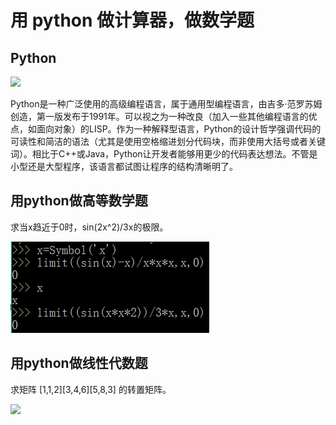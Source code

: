 # 用 python 做计算器，做数学题

## Python

![](https://upload.wikimedia.org/wikipedia/commons/thumb/f/f8/Python_logo_and_wordmark.svg/486px-Python_logo_and_wordmark.svg.png)

Python是一种广泛使用的高级编程语言，属于通用型编程语言，由吉多·范罗苏姆创造，第一版发布于1991年。可以视之为一种改良（加入一些其他编程语言的优点，如面向对象）的LISP。作为一种解释型语言，Python的设计哲学强调代码的可读性和简洁的语法（尤其是使用空格缩进划分代码块，而非使用大括号或者关键词）。相比于C++或Java，Python让开发者能够用更少的代码表达想法。不管是小型还是大型程序，该语言都试图让程序的结构清晰明了。

## 用python做高等数学题

求当x趋近于0时，sin(2x^2)/3x的极限。

![](images/lab101.png)

## 用python做线性代数题

求矩阵 [1,1,2][3,4,6][5,8,3] 的转置矩阵。

![](images/kab102.png)




